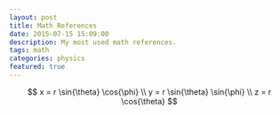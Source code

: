 ```yaml
---
layout: post
title: Math References
date: 2015-07-15 15:09:00
description: My most used math references.
tags: math
categories: physics
featured: true
---
```


$$
x = r \sin{\theta} \cos{\phi} \\
y = r \sin{\theta} \sin{\phi} \\
z = r \cos{\theta}
$$
